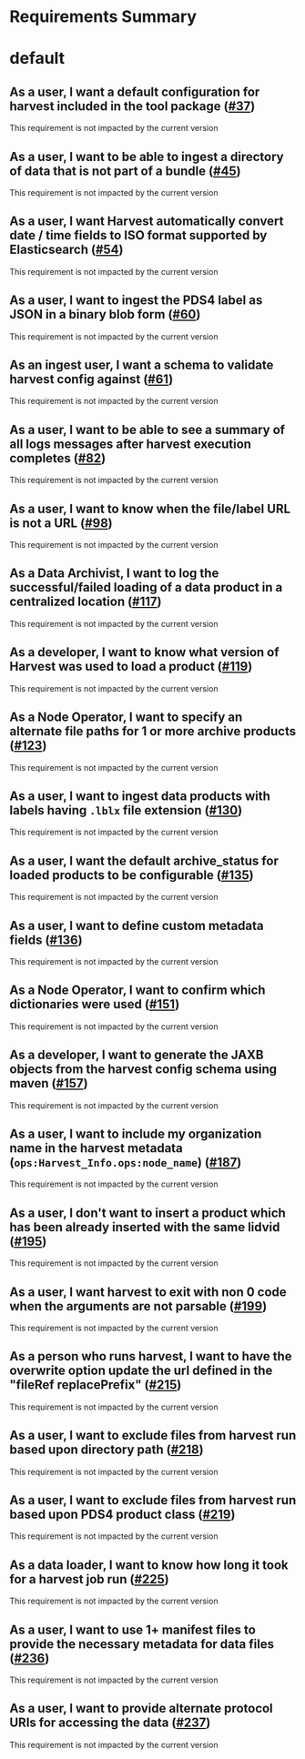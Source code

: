 
Requirements Summary
====================

# default

## As a user, I want a default configuration for harvest included in the tool package ([#37](https://github.com/NASA-PDS/harvest/issues/37)) 


This requirement is not impacted by the current version
## As a user, I want to be able to ingest a directory of data that is not part of a bundle ([#45](https://github.com/NASA-PDS/harvest/issues/45)) 


This requirement is not impacted by the current version
## As a user, I want Harvest automatically convert date / time fields to ISO format supported by Elasticsearch ([#54](https://github.com/NASA-PDS/harvest/issues/54)) 


This requirement is not impacted by the current version
## As a user, I want to ingest the PDS4 label as JSON in a binary blob form ([#60](https://github.com/NASA-PDS/harvest/issues/60)) 


This requirement is not impacted by the current version
## As an ingest user, I want a schema to validate harvest config against ([#61](https://github.com/NASA-PDS/harvest/issues/61)) 


This requirement is not impacted by the current version
## As a user, I want to be able to see a summary of all logs messages after harvest execution completes ([#82](https://github.com/NASA-PDS/harvest/issues/82)) 


This requirement is not impacted by the current version
## As a user, I want to know when the file/label URL is not a URL ([#98](https://github.com/NASA-PDS/harvest/issues/98)) 


This requirement is not impacted by the current version
## As a Data Archivist, I want to log the successful/failed loading of a data product in a centralized location ([#117](https://github.com/NASA-PDS/harvest/issues/117)) 


This requirement is not impacted by the current version
## As a developer, I want to know what version of Harvest was used to load a product ([#119](https://github.com/NASA-PDS/harvest/issues/119)) 


This requirement is not impacted by the current version
## As a Node Operator, I want to specify an alternate file paths for 1 or more archive products ([#123](https://github.com/NASA-PDS/harvest/issues/123)) 


This requirement is not impacted by the current version
## As a user, I want to ingest data products with labels having `.lblx` file extension ([#130](https://github.com/NASA-PDS/harvest/issues/130)) 


This requirement is not impacted by the current version
## As a user, I want the default archive_status for loaded products to be configurable ([#135](https://github.com/NASA-PDS/harvest/issues/135)) 


This requirement is not impacted by the current version
## As a user, I want to define custom metadata fields ([#136](https://github.com/NASA-PDS/harvest/issues/136)) 


This requirement is not impacted by the current version
## As a Node Operator, I want to confirm which dictionaries were used ([#151](https://github.com/NASA-PDS/harvest/issues/151)) 


This requirement is not impacted by the current version
## As a developer, I want to generate the JAXB objects from the harvest config schema using maven ([#157](https://github.com/NASA-PDS/harvest/issues/157)) 


This requirement is not impacted by the current version
## As a user, I want to include my organization name in the harvest metadata (`ops:Harvest_Info.ops:node_name`) ([#187](https://github.com/NASA-PDS/harvest/issues/187)) 


This requirement is not impacted by the current version
## As a user, I don't want to insert a product which has been already inserted with the same lidvid ([#195](https://github.com/NASA-PDS/harvest/issues/195)) 


This requirement is not impacted by the current version
## As a user, I want harvest to exit with non 0 code when the arguments are not parsable ([#199](https://github.com/NASA-PDS/harvest/issues/199)) 


This requirement is not impacted by the current version
## As a person who runs harvest, I want to have the overwrite option update the url defined in the "fileRef replacePrefix" ([#215](https://github.com/NASA-PDS/harvest/issues/215)) 


This requirement is not impacted by the current version
## As a user, I want to exclude files from harvest run based upon directory path ([#218](https://github.com/NASA-PDS/harvest/issues/218)) 


This requirement is not impacted by the current version
## As a user, I want to exclude files from harvest run based upon PDS4 product class ([#219](https://github.com/NASA-PDS/harvest/issues/219)) 


This requirement is not impacted by the current version
## As a data loader, I want to know how long it took for a harvest job run ([#225](https://github.com/NASA-PDS/harvest/issues/225)) 


This requirement is not impacted by the current version
## As a user, I want to use 1+ manifest files to provide the necessary metadata for data files ([#236](https://github.com/NASA-PDS/harvest/issues/236)) 


This requirement is not impacted by the current version
## As a user, I want to provide alternate protocol URIs for accessing the data ([#237](https://github.com/NASA-PDS/harvest/issues/237)) 


This requirement is not impacted by the current version